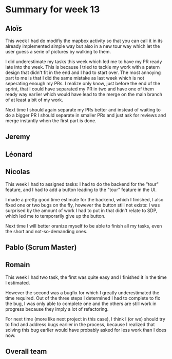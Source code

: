 # Summary for week 13


## Aloïs 

This week I had do modifiy the mapbox activity so that you can call it in its already implemented simple way but also in a new tour way which let the user guess a serie of pictures by walking to them.

I did underestimate my tasks this week which led me to have my PR ready late into the week. This is because I tried to tackle my work with a patern design that didn't fit in the end and I had to start over. The most annoying part to me is that I did the same mistake as last week which is not seperating enough my PRs. I realize only know, just before the end of the sprint, that I could have separated my PR in two and have one of them ready way earlier which would have lead to the merge on the main branch of at least a bit of my work.

Next time I should again separate my PRs better and instead of waiting to do a bigger PR I should separate in smaller PRs and just ask for reviews and merge instantly when the first part is done.

## Jeremy

## Léonard

## Nicolas

This week I had to assigned tasks: I had to do the backend for the "tour" feature, and I had to add a button leading to the "tour" feature in the UI.

I made a pretty good time estimate for the backend, which I finished, I also fixed one or two bugs on the fly, however the button still not exists: I was surprised by the amount of work I had to put in that didn't relate to SDP, which led me to temporarily give up the button.

Next time I will better oranize myself to be able to finish all my tasks, even the short and not-so-demanding ones.

## Pablo (Scrum Master)

## Romain 

This week I had two task, the first was quite easy and I finished it in the time I estimated.

However the second was a bugfix for which I greatly underestimated the time required. Out of the three steps I determined I had to complete to fix the bug, I was only able to complete one and the others are still work in progress because they imply a lot of refactoring.

For next time (more like next project in this case), I think I (or we) should try to find and address bugs earlier in the process, because I realized that solving this bug earlier would have probably asked for less work than I does now.

## Overall team

